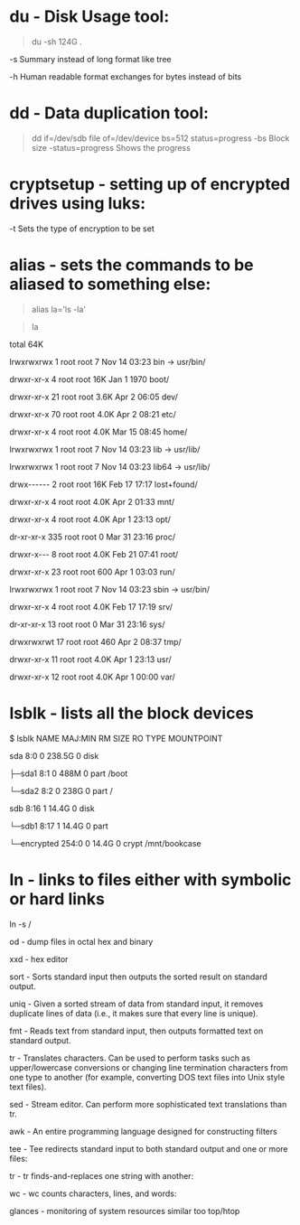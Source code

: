 
# du - Disk Usage tool:


  > du -sh
  124G	.

  -s Summary instead of long format like tree
  
  -h Human readable format exchanges for bytes instead of bits
  
# dd - Data duplication tool:
  > dd if=/dev/sdb file of=/dev/device bs=512 status=progress
  -bs Block size 
  -status=progress Shows the progress
 
# cryptsetup - setting up of encrypted drives using luks:

 -t Sets the type of encryption to be set

# alias - sets the commands to be aliased to something else:
  > alias la='ls -la' 
  
  > la
  
total 64K

lrwxrwxrwx   1 root root    7 Nov 14 03:23 bin -> usr/bin/

drwxr-xr-x   4 root root  16K Jan  1  1970 boot/

drwxr-xr-x  21 root root 3.6K Apr  2 06:05 dev/

drwxr-xr-x  70 root root 4.0K Apr  2 08:21 etc/

drwxr-xr-x   4 root root 4.0K Mar 15 08:45 home/

lrwxrwxrwx   1 root root    7 Nov 14 03:23 lib -> usr/lib/

lrwxrwxrwx   1 root root    7 Nov 14 03:23 lib64 -> usr/lib/

drwx------   2 root root  16K Feb 17 17:17 lost+found/

drwxr-xr-x   4 root root 4.0K Apr  2 01:33 mnt/

drwxr-xr-x   4 root root 4.0K Apr  1 23:13 opt/

dr-xr-xr-x 335 root root    0 Mar 31 23:16 proc/

drwxr-x---   8 root root 4.0K Feb 21 07:41 root/

drwxr-xr-x  23 root root  600 Apr  1 03:03 run/

lrwxrwxrwx   1 root root    7 Nov 14 03:23 sbin -> usr/bin/

drwxr-xr-x   4 root root 4.0K Feb 17 17:19 srv/

dr-xr-xr-x  13 root root    0 Mar 31 23:16 sys/

drwxrwxrwt  17 root root  460 Apr  2 08:37 tmp/

drwxr-xr-x  11 root root 4.0K Apr  1 23:13 usr/

drwxr-xr-x  12 root root 4.0K Apr  1 00:00 var/

  
# lsblk - lists all the block devices

  $ lsblk
  NAME          MAJ:MIN RM   SIZE RO TYPE  MOUNTPOINT
  
sda             8:0    0 238.5G  0 disk 

├─sda1          8:1    0   488M  0 part  /boot

└─sda2          8:2    0   238G  0 part  /

sdb             8:16   1  14.4G  0 disk  

└─sdb1          8:17   1  14.4G  0 part  

  └─encrypted 254:0    0  14.4G  0 crypt /mnt/bookcase
  
# ln - links to files either with symbolic or hard links

   ln -s /
  
  
od - dump files in octal hex and binary

xxd - hex editor 
  
sort - Sorts standard input then outputs the sorted result on standard output.

uniq - Given a sorted stream of data from standard input, it removes duplicate lines of data (i.e., it makes sure that every line is unique).

fmt - Reads text from standard input, then outputs formatted text on standard output.

tr - Translates characters. Can be used to perform tasks such as upper/lowercase conversions or changing line termination characters from one type to another (for example, converting DOS text files into Unix style text files).

sed - Stream editor. Can perform more sophisticated text translations than tr.

awk - An entire programming language designed for constructing filters

tee - Tee redirects standard input to both standard output and one or more files:

tr - tr finds-and-replaces one string with another:

wc - wc counts characters, lines, and words: 

glances - monitoring of system resources similar too top/htop
